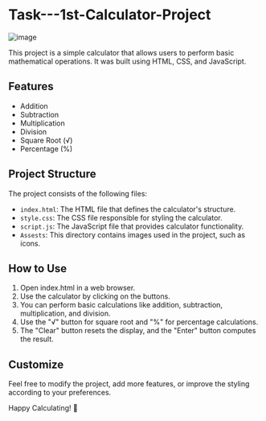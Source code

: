 # Task---1st-Calculator-Project

![image](https://github.com/prince526/Task---1st-Calculator-Project/assets/121991511/a51b25e7-3475-42c0-a099-94f0d06be694)



This project is a simple calculator that allows users to perform basic mathematical operations. It was built using HTML, CSS, and JavaScript.

## Features

- Addition
- Subtraction
- Multiplication
- Division
- Square Root (√)
- Percentage (%)

## Project Structure

The project consists of the following files:

- `index.html`: The HTML file that defines the calculator's structure.
- `style.css`: The CSS file responsible for styling the calculator.
- `script.js`: The JavaScript file that provides calculator functionality.
- `Assests`: This directory contains images used in the project, such as icons.
## How to Use
1. Open index.html in a web browser.
2. Use the calculator by clicking on the buttons.
3. You can perform basic calculations like addition, subtraction, multiplication, and division.
4. Use the "√" button for square root and "%" for percentage calculations.
5. The "Clear" button resets the display, and the "Enter" button computes the result.
## Customize
Feel free to modify the project, add more features, or improve the styling according to your preferences.

Happy Calculating! 🧮
